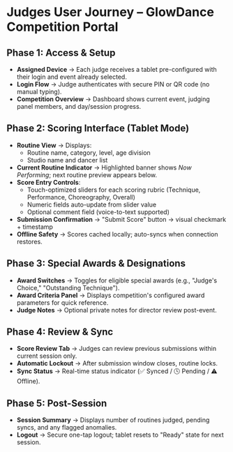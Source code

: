 # Judges User Journey – GlowDance Competition Portal

## Phase 1: Access & Setup
- **Assigned Device** → Each judge receives a tablet pre-configured with their login and event already selected.
- **Login Flow** → Judge authenticates with secure PIN or QR code (no manual typing).
- **Competition Overview** → Dashboard shows current event, judging panel members, and day/session progress.

## Phase 2: Scoring Interface (Tablet Mode)
- **Routine View** → Displays:
  - Routine name, category, level, age division
  - Studio name and dancer list
- **Current Routine Indicator** → Highlighted banner shows *Now Performing*; next routine preview appears below.
- **Score Entry Controls**:
  - Touch-optimized sliders for each scoring rubric (Technique, Performance, Choreography, Overall)
  - Numeric fields auto-update from slider value
  - Optional comment field (voice-to-text supported)
- **Submission Confirmation** → "Submit Score" button → visual checkmark + timestamp
- **Offline Safety** → Scores cached locally; auto-syncs when connection restores.

## Phase 3: Special Awards & Designations
- **Award Switches** → Toggles for eligible special awards (e.g., "Judge's Choice," "Outstanding Technique").
- **Award Criteria Panel** → Displays competition's configured award parameters for quick reference.
- **Judge Notes** → Optional private notes for director review post-event.

## Phase 4: Review & Sync
- **Score Review Tab** → Judges can review previous submissions within current session only.
- **Automatic Lockout** → After submission window closes, routine locks.
- **Sync Status** → Real-time status indicator (✅ Synced / 🕓 Pending / ⚠️ Offline).

## Phase 5: Post-Session
- **Session Summary** → Displays number of routines judged, pending syncs, and any flagged anomalies.
- **Logout** → Secure one-tap logout; tablet resets to "Ready" state for next session.
